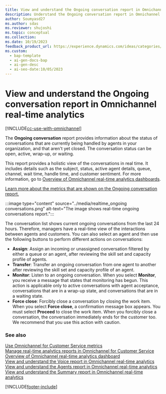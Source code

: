 ```yaml
---
title: View and understand the Ongoing conversation report in Omnichannel real-time analytics
description: Understand the Ongoing conversation report in Omnichannel real-time analytics to view conversations, active agents, and customer sentiment.
author: Soumyasd27
ms.author: sdas
ms.reviewer: shujoshi
ms.topic: conceptual
ms.collection:
ms.date: 10/19/2023
feedback_product_url: https://experience.dynamics.com/ideas/categories/list/?category=a7f4a807-de3b-eb11-a813-000d3a579c38&forum=b68e50a6-88d9-e811-a96b-000d3a1be7ad
ms.custom:
  - bap-template
  - ai-gen-docs-bap
  - ai-gen-desc
  - ai-seo-date:10/05/2023
---
```


# View and understand the Ongoing conversation report in Omnichannel real-time analytics

[!INCLUDE[cc-use-with-omnichannel](../../includes/cc-use-with-omnichannel.md)]

The **Ongoing conversation** report provides information about the status of conversations that are currently being handled by agents in your organization, and that aren't yet closed. The conversation status can be open, active, wrap-up, or waiting.

This report provides a holistic view of the conversations in real time. It includes details such as the subject, status, active agent details, queue, channel, wait time, handle time, and customer sentiment. For more information, go to [Overview of Omnichannel real-time analytics dashboards](intro-realtime-analytics-dashboard.md).

[Learn more about the metrics that are shown on the Ongoing conversation report.](oc-metrics-dimensions.md#use-omnichannel-for-customer-service-metrics)

:::image type="content" source="../media/realtime_ongoing conversations.png" alt-text="The image shows real-time ongoing conversations report.":::

The conversation list shows current ongoing conversations from the last 24 hours. Therefore, managers have a real-time view of the interactions between agents and customers. You can also select an agent and then use the following buttons to perform different actions on conversations:

- **Assign**: Assign an incoming or unassigned conversation filtered by either a queue or an agent, after reviewing the skill set and capacity profile of agents.
- **Transfer**: Transfer an ongoing conversation from one agent to another after reviewing the skill set and capacity profile of an agent.
- **Monitor**: Listen to an ongoing conversation. When you select **Monitor**, you receive a message that states that monitoring has begun. This action is applicable only to active conversations with agent acceptance, conversations that are in a wrap-up state, and conversations that are in a waiting state.
- **Force close**: Forcibly close a conversation by closing the work item. When you select **Force close**, a confirmation message box appears. You must select **Proceed** to close the work item. When you forcibly close a conversation, the conversation immediately ends for the customer too. We recommend that you use this action with caution.

### See also

[Use Omnichannel for Customer Service metrics](oc-metrics-dimensions.md#use-omnichannel-for-customer-service-metrics)<br>
[Manage real-time analytics reports in Omnichannel for Customer Service](../administer/enable-realtime-analytics-dashboard-administrator.md)<br>
[Overview of Omnichannel real-time analytics dashboard](intro-realtime-analytics-dashboard.md#overview-of-omnichannel-real-time-analytics-dashboard)<br>
[View and understand the Voice report in Omnichannel real-time analytics](realtime-voice-dashboard.md)<br>
[View and understand the Agents report in Omnichannel real-time analytics](realtime-agents-analytics.md#view-and-understand-the-agents-report-in-omnichannel-real-time-analytics)<br>
[View and understand the Summary report in Omnichannel real-time analytics](realtime-summary-dashboard.md#view-and-understand-the-summary-report-in-omnichannel-real-time-analytics)

[!INCLUDE[footer-include](../../includes/footer-banner.md)]
